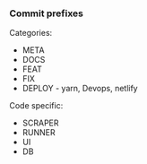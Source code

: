 

### Commit prefixes

Categories:

* META
* DOCS
* FEAT
* FIX
* DEPLOY - yarn, Devops, netlify

Code specific:

* SCRAPER
* RUNNER
* UI
* DB


